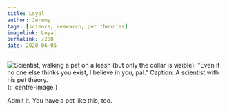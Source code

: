 ```yaml
---
title: Loyal
author: Jeremy
tags: [science, research, pet theories]
imagelink: Loyal
permalink: /288
date: 2020-06-05
---
```


![Scientist, walking a pet on a leash (but only the collar is visible): "Even if no one else thinks you exist, I believe in you, pal." Caption: A scientist with his pet theory.](https://res.cloudinary.com/dh3hm8pb7/image/upload/c_scale,q_auto:best/v1535842782/Handwaving/Published/Loyal.png){: .centre-image }

Admit it. You have a pet like this, too.
